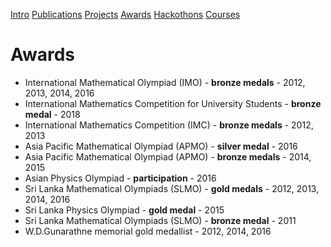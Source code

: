 [Intro](README.md)  [Publications](Publications.md)  [Projects](Projects.md)  [Awards](Achievements.md)  [Hackothons](Hackothons.md)  [Courses](Courses.md)
# Awards

- International Mathematical Olympiad (IMO) - **bronze medals** - 2012, 2013, 2014, 2016 
- International Mathematics Competition for University Students - **bronze medal** - 2018
- International Mathematics Competition (IMC) - **bronze medals** - 2012, 2013
- Asia Pacific Mathematical Olympiad (APMO) - **silver medal** - 2016
- Asia Pacific Mathematical Olympiad (APMO) - **bronze medals** - 2014, 2015
- Asian Physics Olympiad - **participation** - 2016
- Sri Lanka Mathematical Olympiads (SLMO) - **gold medals** - 2012, 2013, 2014, 2016
- Sri Lanka Physics Olympiad - **gold medal** -  2015
- Sri Lanka Mathematical Olympiads (SLMO) - **bronze medal** - 2011
- W.D.Gunarathne memorial gold medallist - 2012, 2014, 2016
